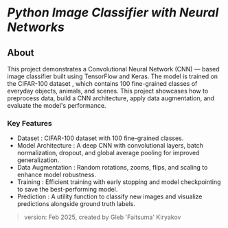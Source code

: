 # **_Python Image Classifier with Neural Networks_**

## About
This project demonstrates a Convolutional Neural Network (CNN) — based image classifier built using TensorFlow and Keras. 
The model is trained on the CIFAR-100 dataset , which contains 100 fine-grained classes of everyday objects, animals, and scenes. 
This project showcases how to preprocess data, build a CNN architecture, apply data augmentation, and evaluate the model's performance.

### Key Features
* Dataset : CIFAR-100 dataset with 100 fine-grained classes.
* Model Architecture : A deep CNN with convolutional layers, batch normalization, dropout, and global average pooling for improved generalization.
* Data Augmentation : Random rotations, zooms, flips, and scaling to enhance model robustness.
* Training : Efficient training with early stopping and model checkpointing to save the best-performing model.
* Prediction : A utility function to classify new images and visualize predictions alongside ground truth labels.
​
> version: Feb 2025, created by Gleb 'Faitsuma' Kiryakov


